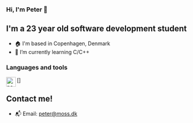 ### Hi, I'm Peter 👋

## I'm a 23 year old software development student

- :house: I'm based in Copenhagen, Denmark
- 🌱 I’m currently learning C/C++

### Languages and tools
[<img align="left" alt="neovim" width="26px" src="https://raw.githubusercontent.com/neovim/neovim.github.io/master/logos/neovim-logo-300x87.png" />]

## Contact me!
- :mailbox_with_mail: Email: peter@moss.dk
